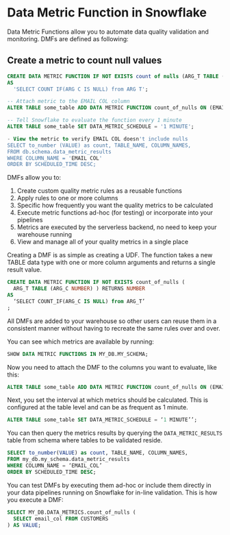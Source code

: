 # Data Metric Function in Snowflake
Data Metric Functions allow you to automate data quality validation and monitoring. DMFs are defined as following:

## Create a metric to count null values
```sql
CREATE DATA METRIC FUNCTION IF NOT EXISTS count of nulls (ARG_T TABLE (ARG_C STRING)) RETURNS NUMBER
AS
  'SELECT COUNT IF(ARG C IS NULL) from ARG T';

-- Attach metric to the EMAIL COL column
ALTER TABLE some_table ADD DATA METRIC FUNCTION count_of_nulls ON (EMAIL_COL);

-- Tell Snowflake to evaluate the function every 1 minute
ALTER TABLE some_table SET DATA_METRIC_SCHEDULE = '1 MINUTE';

- View the metric to verify EMAIL COL doesn't include nulls
SELECT to_number (VALUE) as count, TABLE_NAME, COLUMN_NAMES,
FROM db.schema.data_metric_results
WHERE COLUMN_NAME = 'EMAIL COL'
ORDER BY SCHEDULED_TIME DESC;
```



DMFs allow you to:

1. Create custom quality metric rules as a reusable functions
2. Apply rules to one or more columns
3. Specific how frequently you want the quality metrics to be calculated
4. Execute metric functions ad-hoc (for testing) or incorporate into your pipelines
5. Metrics are executed by the serverless backend, no need to keep your warehouse running
6. View and manage all of your quality metrics in a single place

Creating a DMF is as simple as creating a UDF.  The function takes a new TABLE data type with one or more column arguments and returns a single result value.

```sql
CREATE DATA METRIC FUNCTION IF NOT EXISTS count_of_nulls (
  ARG_T TABLE (ARG_C NUMBER) ) RETURNS NUMBER
AS
  ‘SELECT COUNT_IF(ARG_C IS NULL) from ARG_T’
;
```

All DMFs are added to your warehouse so other users can reuse them in a consistent manner without having to recreate the same rules over and over.

You can see which metrics are available by running:

```sql
SHOW DATA METRIC FUNCTIONS IN MY_DB.MY_SCHEMA;
```
Now you need to attach the DMF to the columns you want to evaluate, like this:

```sql
ALTER TABLE some_table ADD DATA METRIC FUNCTION count_of_nulls ON (EMAIL_COL);
```


Next, you set the interval at which metrics should be calculated. This is configured at the table level and can be as frequent as 1 minute.

```sql
ALTER TABLE some_table SET DATA_METRIC_SCHEDULE = ‘1 MINUTE’’;
```

You can then query the metrics results by querying the `DATA_METRIC_RESULTS` table from schema where tables to be validated reside.

```sql
SELECT to_number(VALUE) as count, TABLE_NAME, COLUMN_NAMES, 
FROM my_db.my_schema.data_metric_results
WHERE COLUMN_NAME = ‘EMAIL_COL’
ORDER BY SCHEDULED_TIME DESC;
```

You can test DMFs by executing them ad-hoc or include them directly in your data pipelines running on Snowflake for in-line validation. This is how you execute a DMF:

``` sql
SELECT MY_DB.DATA_METRICS.count_of_nulls (
  SELECT email_col FROM CUSTOMERS
) AS VALUE;
```
